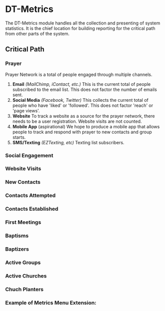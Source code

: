 # DT-Metrics
The DT-Metrics module handles all the collection and presenting of system statistics. It is the chief location for
building reporting for the critical path from other parts of the system.


## Critical Path
### Prayer
Prayer Network is a total of people engaged through multiple channels.
1. __Email__ _(MailChimp, iContact, etc.)_ This is the current total of people subscribed to the email list. This does not factor the number of emails sent.
1. __Social Media__ _(Facebook, Twitter)_ This collects the current total of people who have 'liked' or 'followed'. This does not factor 'reach' or 'page views'.
1. __Website__ To track a website as a source for the prayer network, there needs to be a user registration. Website visits are not counted.
1. __Mobile App__ (aspirational) We hope to produce a mobile app that allows people to track and respond with prayer to new contacts and group starts.
1. __SMS/Texting__ _(EZTexting, etc)_ Texting list subscribers.
### Social Engagement

### Website Visits
### New Contacts
### Contacts Attempted
### Contacts Established
### First Meetings
### Baptisms
### Baptizers
### Active Groups
### Active Churches
### Chuch Planters


### Example of Metrics Menu Extension:

